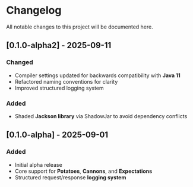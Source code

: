 # Changelog

All notable changes to this project will be documented here.

## [0.1.0-alpha2] - 2025-09-11
### Changed
- Compiler settings updated for backwards compatibility with **Java 11**
- Refactored naming conventions for clarity
- Improved structured logging system

### Added
- Shaded **Jackson library** via ShadowJar to avoid dependency conflicts

## [0.1.0-alpha] - 2025-09-01
### Added
- Initial alpha release
- Core support for **Potatoes**, **Cannons**, and **Expectations**
- Structured request/response **logging system**